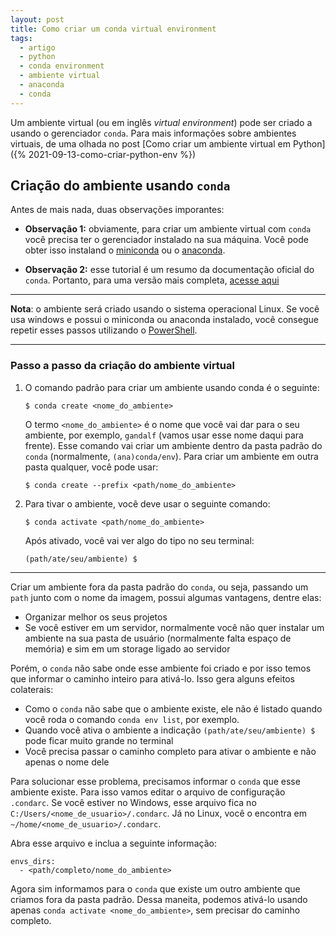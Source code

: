 ```yaml
---
layout: post
title: Como criar um conda virtual environment
tags:
  - artigo  
  - python
  - conda environment
  - ambiente virtual
  - anaconda
  - conda
---
```


Um ambiente virtual (ou em inglês *virtual environment*) pode ser criado a usando o gerenciador `conda`. Para mais informações sobre ambientes virtuais, de uma olhada no post [Como criar um ambiente virtual em Python]({% 2021-09-13-como-criar-python-env %})



## Criação do ambiente usando `conda`

Antes de mais nada, duas observações imporantes:

- **Observação 1:** obviamente, para criar um ambiente virtual com `conda` você precisa ter o gerenciador instalado na sua máquina. Você pode obter isso instaland o [miniconda](https://docs.conda.io/en/latest/miniconda.html#installing) ou o [anaconda](https://www.anaconda.com/products/individual).
  
- **Observação 2:** esse tutorial é um resumo da documentação oficial do `conda`. Portanto, para uma versão mais completa, [acesse aqui](https://docs.conda.io/projects/conda/en/latest/user-guide/tasks/manage-environments.html#specifying-a-location-for-an-environmenthttps://docs.conda.io/projects/conda/en/latest/user-guide/tasks/manage-environments.html#specifying-a-location-for-an-environment)


___

**Nota**: o ambiente será criado usando o sistema operacional Linux. Se você usa windows e possui o miniconda ou anaconda instalado, você consegue repetir esses passos utilizando o [PowerShell](https://docs.microsoft.com/en-us/powershell/).

___



### Passo a passo da criação do ambiente virtual
1. O comando padrão para criar um ambiente usando conda é o seguinte:
    ```
    $ conda create <nome_do_ambiente>
    ```
    O termo `<nome_do_ambiente>` é o nome que você vai dar para o seu ambiente, por exemplo, `gandalf` (vamos usar esse nome daqui para frente). Esse comando vai criar um ambiente dentro da pasta padrão do `conda` (normalmente, `(ana)conda/env`). Para criar um ambiente em outra pasta qualquer, você pode usar:
    ```
    $ conda create --prefix <path/nome_do_ambiente>
    ```

2. Para tivar o ambiente, você deve usar o seguinte comando:
    ```
    $ conda activate <path/nome_do_ambiente>
    ```
    Após ativado, você vai ver algo do tipo no seu terminal:
    ```
    (path/ate/seu/ambiente) $
    ```

___

Criar um ambiente fora da pasta padrão do `conda`, ou seja, passando um `path` junto com o nome da imagem, possui algumas vantagens, dentre elas:
-  Organizar melhor os seus projetos
-  Se você estiver em um servidor, normalmente você não quer instalar um ambiente na sua pasta de usuário (normalmente falta espaço de memória) e sim em um storage ligado ao servidor  


Porém, o `conda` não sabe onde esse ambiente foi criado e por isso temos que informar o caminho inteiro para ativá-lo. Isso gera alguns efeitos colaterais:
- Como o `conda` não sabe que o ambiente existe, ele não é listado quando você roda o comando `conda env list`, por exemplo.
- Quando você ativa o ambiente a indicação `(path/ate/seu/ambiente) $` pode ficar muito grande no terminal
- Você precisa passar o caminho completo para ativar o ambiente e não apenas o nome dele

Para solucionar esse problema, precisamos informar o `conda` que esse ambiente existe. Para isso vamos editar o arquivo de configuração `.condarc`. Se você estiver no Windows, esse arquivo fica no `C:/Users/<nome_de_usuario>/.condarc`. Já no Linux, você o encontra em `~/home/<nome_de_usuario>/.condarc`. 

Abra esse arquivo e inclua a seguinte informação:
```
envs_dirs:
  - <path/completo/nome_do_ambiente>
```

Agora sim informamos para o `conda` que existe um outro ambiente que criamos fora da pasta padrão. Dessa maneita, podemos ativá-lo usando apenas `conda activate <nome_do_ambiente>`, sem precisar do caminho completo.



